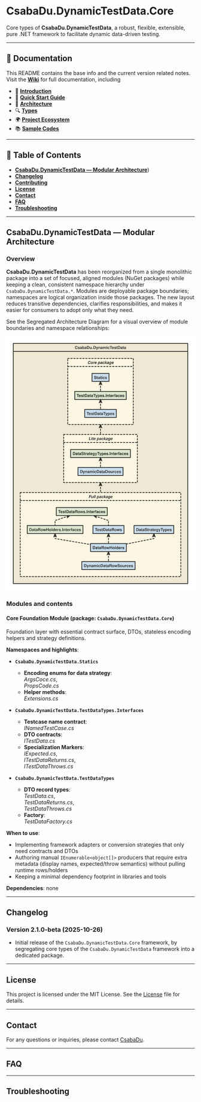 ﻿# CsabaDu.DynamicTestData.Core

Core types of **CsabaDu.DynamicTestData**, a robust, flexible, extensible, pure .NET framework to facilitate dynamic data-driven testing.

---

## 📖 Documentation

This README contains the base info and the current version related notes.    
Visit the **[Wiki](https://github.com/CsabaDu/CsabaDu.DynamicTestData/wiki)** for full documentation, including  
- 📖 [**Introduction**](https://github.com/CsabaDu/CsabaDu.DynamicTestData/wiki/00-%F0%9F%93%96-Introduction)
- 🚀 [**Quick Start Guide**](https://github.com/CsabaDu/CsabaDu.DynamicTestData/wiki/01-%F0%9F%9A%80-Quick-Start-Guide)  
- 📐 [**Architecture**](https://github.com/CsabaDu/CsabaDu.DynamicTestData/wiki/02-%F0%9F%93%90-Architecture)  
- 🔍 [**Types**](https://github.com/CsabaDu/CsabaDu.DynamicTestData/wiki/03-%F0%9F%94%8D-Types)  
- 🌍 [**Project Ecosystem**](https://github.com/CsabaDu/CsabaDu.DynamicTestData/wiki/04-%F0%9F%8C%8D-Project-Ecosystem)  
- 📚 [**Sample Codes**](https://github.com/CsabaDu/CsabaDu.DynamicTestData/wiki/05-%F0%9F%93%9A-Sample-Codes)  

---

## 📘 Table of Contents

- [**CsabaDu.DynamicTestData — Modular Architecture**](#csabadudynamictestdata--modular-architecture))
- [**Changelog**](#changelog)
- [**Contributing**](#contributing)
- [**License**](#license)
- [**Contact**](#contact)
- [**FAQ**](#faq)
- [**Troubleshooting**](#troubleshooting)

---

## CsabaDu.DynamicTestData — Modular Architecture

### **Overview**  

**CsabaDu.DynamicTestData** has been reorganized from a single monolithic package into a set of focused, aligned modules (NuGet packages) while keeping a clean, consistent namespace hierarchy under `CsabaDu.DynamicTestData.*`. Modules are deployable package boundaries; namespaces are logical organization inside those packages. The new layout reduces transitive dependencies, clarifies responsibilities, and makes it easier for consumers to adopt only what they need.

See the Segregated Architecture Diagram for a visual overview of module boundaries and namespace relationships:

![CsabaDu_DynamicTestData_Segregated_Simplified](https://raw.githubusercontent.com/CsabaDu/CsabaDu.DynamicTestData/refs/heads/master/_Images/CsabaDu_DynamicTestData_Segregated_Simplified.svg)


### **Modules and contents**

#### **Core Foundation Module (package: `CsabaDu.DynamicTestData.Core`)**  

Foundation layer with essential contract surface, DTOs, stateless encoding helpers and strategy definitions.

**Namespaces and highlights**:  

- **`CsabaDu.DynamicTestData.Statics`**  
  - **Encoding enums for data strategy**:  
    *ArgsCoce.cs*,  
    *PropsCode.cs*
  - **Helper methods**:  
	*Extensions.cs*

- **`CsabaDu.DynamicTestData.TestDataTypes.Interfaces`**  
  - **Testcase name contract**:  
  	*INamedTestCase.cs*
  - **DTO contracts**:   
  	*ITestData.cs*
  - **Specialization Markers**:  
  	*IExpected.cs*,  
  	*ITestDataReturns.cs*,  
  	*ITestDataThrows.cs*

- **`CsabaDu.DynamicTestData.TestDataTypes`**  
  - **DTO record types**:  
	*TestData.cs*,  
	*TestDataReturns.cs*,  
	*TestDataThrows.cs*
  - **Factory**:  
	*TestDataFactory.cs*

**When to use**:  
- Implementing framework adapters or conversion strategies that only need contracts and DTOs
- Authoring manual `IEnumerable<object[]>` producers that require extra metadata (display names, expected/throw semantics) without pulling runtime rows/holders
- Keeping a minimal dependency footprint in libraries and tools

**Dependencies**: none

---

## Changelog

### **Version 2.1.0-beta** (2025-10-26)

- Initial release of the `CsabaDu.DynamicTestData.Core` framework, by segregating core types of the `CsabaDu.DynamicTestData` framework into a dedicated package.

---

## License

This project is licensed under the MIT License. See the [License](LICENSE.txt) file for details.

---

## Contact

For any questions or inquiries, please contact [CsabaDu](https://github.com/CsabaDu).

---

## FAQ
---

## Troubleshooting
